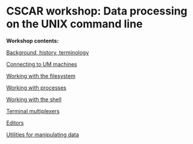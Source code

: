 CSCAR workshop: Data processing on the UNIX command line
========================================================

__Workshop contents:__

[Background, history, terminology](background.md)

[Connecting to UM machines](um_machines.md)

[Working with the filesystem](filesystem.md)

[Working with processes](processes.md)

[Working with the shell](shell.md)

[Terminal multiplexers](multiplexers.md)

[Editors](editors.md)

[Utilities for manipulating data](utilities.md)